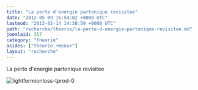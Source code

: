 ```yaml
---
title: "La perte d'energie partonique revisitee"
date: "2012-05-09 16:54:02 +0000 UTC"
lastmod: "2013-02-14 14:38:59 +0000 UTC"
path: "recherche/theorie/la-perte-d-energie-partonique-revisitee.md"
joomlaid: 357
category: "theorie"
asides: ["theorie.+menu+"]
layout: "recherche"
---
```

La perte d'energie partonique revisitee

![lightfermionloss-tprod-0](images/lightfermionloss-tprod-0.jpg)
